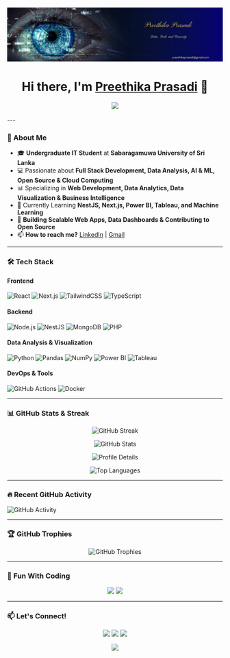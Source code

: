 ![Banner](https://github.com/preethikaprasadi/preethikaprasadi/blob/main/Banner.png)

<h1 align="center">Hi there, I'm <a href="https://github.com/preethikaprasadi">Preethika Prasadi</a> 👋<br></h1>

<p align="center">
  <img src="https://readme-typing-svg.herokuapp.com?font=Fira+Code&weight=600&size=24&duration=3000&pause=500&color=F75C7E&center=true&vCenter=true&width=550&lines=Full+Stack+Developer;Data+Analyst+%26+Visualization+Expert;AI+%26+ML+Enthusiast;Open+Source+Contributor;Software+Engineer"/>
</p>
---

### 🚀 About Me

- 🎓 **Undergraduate IT Student** at **Sabaragamuwa University of Sri Lanka**
- 💻 Passionate about **Full Stack Development, Data Analysis, AI & ML, Open Source & Cloud Computing**
- 📊 Specializing in **Web Development, Data Analytics, Data Visualization & Business Intelligence**
- 🌱 Currently Learning **NestJS, Next.js, Power BI, Tableau, and Machine Learning**
- 🚀 **Building Scalable Web Apps, Data Dashboards & Contributing to Open Source**
- 📫 **How to reach me?** [LinkedIn](linkedin.com/in/preethika-prasadi-663637318) | [Gmail](preethikaprasadi@gmail.com)

---

### 🛠️ Tech Stack

#### **Frontend**
![React](https://img.shields.io/badge/-React-61DAFB?style=for-the-badge&logo=react&logoColor=black)
![Next.js](https://img.shields.io/badge/-Next.js-000000?style=for-the-badge&logo=nextdotjs&logoColor=white)
![TailwindCSS](https://img.shields.io/badge/-TailwindCSS-38B2AC?style=for-the-badge&logo=tailwind-css&logoColor=white)
![TypeScript](https://img.shields.io/badge/-TypeScript-3178C6?style=for-the-badge&logo=typescript&logoColor=white)

#### **Backend**
![Node.js](https://img.shields.io/badge/-Node.js-339933?style=for-the-badge&logo=nodedotjs&logoColor=white)
![NestJS](https://img.shields.io/badge/-NestJS-E0234E?style=for-the-badge&logo=nestjs&logoColor=white)
![MongoDB](https://img.shields.io/badge/-MongoDB-47A248?style=for-the-badge&logo=mongodb&logoColor=white)
![PHP](https://img.shields.io/badge/-PHP-777BB4?style=for-the-badge&logo=php&logoColor=white)

#### **Data Analysis & Visualization**
![Python](https://img.shields.io/badge/-Python-3776AB?style=for-the-badge&logo=python&logoColor=white)
![Pandas](https://img.shields.io/badge/-Pandas-150458?style=for-the-badge&logo=pandas&logoColor=white)
![NumPy](https://img.shields.io/badge/-NumPy-013243?style=for-the-badge&logo=numpy&logoColor=white)
![Power BI](https://img.shields.io/badge/-Power%20BI-F2C811?style=for-the-badge&logo=powerbi&logoColor=black)
![Tableau](https://img.shields.io/badge/-Tableau-E97627?style=for-the-badge&logo=tableau&logoColor=white)

#### **DevOps & Tools**
![GitHub Actions](https://img.shields.io/badge/-GitHub%20Actions-2088FF?style=for-the-badge&logo=github-actions&logoColor=white)
![Docker](https://img.shields.io/badge/-Docker-2496ED?style=for-the-badge&logo=docker&logoColor=white)

---

### 📊 GitHub Stats & Streak
<p align="center">
  <img src="https://github-readme-streak-stats.herokuapp.com?user=preethikaprasadi&theme=radical" alt="GitHub Streak" />
</p>
<p align="center">
  <img src="https://github-readme-stats.vercel.app/api?username=preethikaprasadi&show_icons=true&theme=radical" alt="GitHub Stats" />
</p>
<p align="center">
  <img src="https://github-profile-summary-cards.vercel.app/api/cards/profile-details?username=preethikaprasadi&theme=radical" alt="Profile Details" />
</p>
<p align="center">
  <img src="https://github-readme-stats.vercel.app/api/top-langs/?username=preethikaprasadi&layout=compact&theme=radical" alt="Top Languages" />
</p>

---

### 🔥 Recent GitHub Activity
![GitHub Activity](https://github-readme-activity-graph.vercel.app/graph?username=preethikaprasadi&theme=react-dark)

---

### 🏆 GitHub Trophies
<p align="center">
  <img src="https://github-profile-trophy.vercel.app/?username=preethikaprasadi&theme=radical&margin-w=15" alt="GitHub Trophies" />
</p>

---

### 🎨 Fun With Coding
<p align="center">
  <img src="https://media.giphy.com/media/xT9IgzoKnwFNmISR8I/giphy.gif" width="300" />
  <img src="https://media.giphy.com/media/QTfX9Ejfra3ZmNxh6B/giphy.gif" width="300" />
</p>

---

### 📫 Let's Connect!
<p align="center">
  <a href="linkedin.com/in/preethika-prasadi-663637318"><img src="https://img.shields.io/badge/-LinkedIn-blue?style=for-the-badge&logo=linkedin&logoColor=white"/></a>
  <a href="https://github.com/preethikaprasadi"><img src="https://img.shields.io/badge/-GitHub-black?style=for-the-badge&logo=github&logoColor=white"/></a>
  <a href="https://youtube.com/@preethikaprasadi3968?si=N_Z0ZKxR787PN9x_"><img src="https://img.shields.io/badge/-YouTube-FF0000?style=for-the-badge&logo=youtube&logoColor=white"/></a>
</p>

<p align="center">
  <img src="https://readme-typing-svg.herokuapp.com?font=Fira+Code&weight=600&size=24&duration=3000&pause=500&color=36BCF7&center=true&vCenter=true&width=600&lines=Let's+Connect!+%F0%9F%91%8B;Follow+Me+For+More+Awesome+Projects!"/>
</p>

